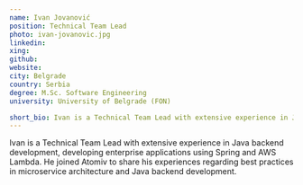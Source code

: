 ```yaml
---
name: Ivan Jovanović
position: Technical Team Lead
photo: ivan-jovanovic.jpg
linkedin: 
xing: 
github: 
website: 
city: Belgrade
country: Serbia
degree: M.Sc. Software Engineering
university: University of Belgrade (FON)

short_bio: Ivan is a Technical Team Lead with extensive experience in Java backend development, developing enterprise applications using Spring and AWS Lambda.
---
```

Ivan is a Technical Team Lead with extensive experience in Java backend development, developing enterprise applications using Spring and AWS Lambda. He joined Atomiv to share his experiences regarding best practices in microservice architecture and Java backend development.
